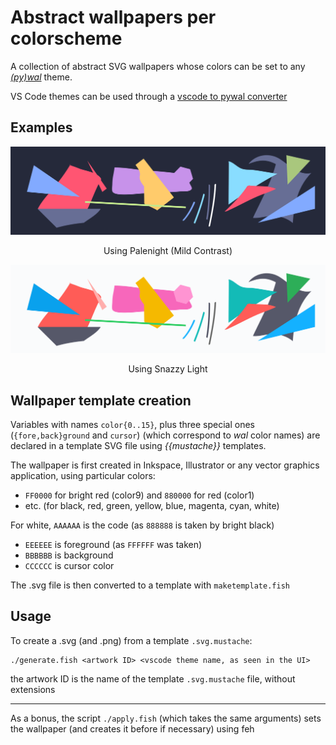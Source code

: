 # Abstract wallpapers per colorscheme

A collection of abstract SVG wallpapers whose colors can be set to any [_(py)wal_](https://github.com/dylanaraps/pywal) theme.

VS Code themes can be used through a [vscode to pywal converter](https://github.com/ewen-lbh/vscode-theme-converter)

## Examples

![Using _Palenight (Mild Constrast)_](1-palenight-mild-contrast.svg)

<center><p style="text-align:center">Using Palenight (Mild Contrast)</p></center>

![Using _Snazzy Light_](1-snazzy-light.svg)

<center><p style="text-align:center">Using Snazzy Light</p></center>

## Wallpaper template creation

Variables with names `color{0..15}`, plus three special ones (`{fore,back}ground` and `cursor`) (which correspond to _wal_ color names) are declared in a template SVG file using _{{mustache}}_ templates.

The wallpaper is first created in Inkspace, Illustrator or any vector graphics application, using particular colors:

- `FF0000` for bright red (color9) and `880000` for red (color1)
- etc. (for black, red, green, yellow, blue, magenta, cyan, white)

For white, `AAAAAA` is the code (as `888888` is taken by bright black)

- `EEEEEE` is foreground (as `FFFFFF` was taken)
- `BBBBBB` is background
- `CCCCCC` is cursor color

The .svg file is then converted to a template with `maketemplate.fish`

## Usage

To create a .svg (and .png) from a template `.svg.mustache`:

```
./generate.fish <artwork ID> <vscode theme name, as seen in the UI>
```

the artwork ID is the name of the template `.svg.mustache` file, without extensions

-----

As a bonus, the script `./apply.fish` (which takes the same arguments) sets the wallpaper (and creates it before if necessary) using feh
